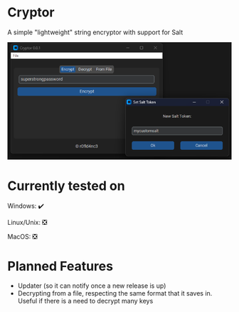 # Cryptor
A simple "lightweight" string encryptor with support for Salt

<p align="center">
<img src="https://github.com/r0fld4nc3/Cryptor/blob/main/_media/Cryptor_001_1.png" width="762">
</p>

# Currently tested on
Windows: ✔️

Linux/Unix: ❎

MacOS: ❎

# Planned Features
- Updater (so it can notify once a new release is up)
- Decrypting from a file, respecting the same format that it saves in. Useful if there is a need to decrypt many keys

